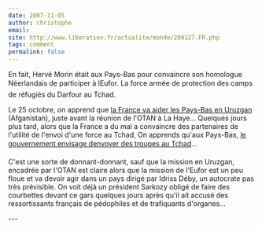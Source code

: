 ```yaml
---
date: 2007-11-05
author: christophe
email: 
site: http://www.liberation.fr/actualite/monde/289127.FR.php
tags: comment
permalink: false
---
```


<p>
En fait, Hervé Morin était aux Pays-Bas pour convaincre son homologue Néerlandais de participer à lEufor. La force armée de protection des camps de réfugiés du Darfour au Tchad.
</p>
<p>
Le 25 octobre, on apprend que <a href="http://www.ambafrance.nl/article.php?id_article=9012">la France va aider les Pays-Bas en Uruzgan</a> (Afganistan), juste avant la réunion de l'OTAN à La Haye... Quelques jours plus tard, alors que la France a du mal a convaincre des partenaires de l'utilité de l'envoi d'une force au Tchad, On apprends qu'aux Pays-Bas, <a href="http://www.ambafrance.nl/article.php?id_article=9032">le gouvernement envisage denvoyer des troupes au Tchad</a>...
</p>
<p>
C'est une sorte de donnant-donnant, sauf que la mission en Uruzgan, encadrée par l'OTAN est claire alors que la mission de l'Eufor est un peu floue et va devoir agir dans un pays dirigé par Idriss Déby, un autocrate pas très prévisible. On voit déjà un président Sarkozy obligé de faire des courbettes devant ce gars quelques jours après qu'il ait accusé des ressortissants français de pédophiles et de trafiquants d'organes...
</p>
---